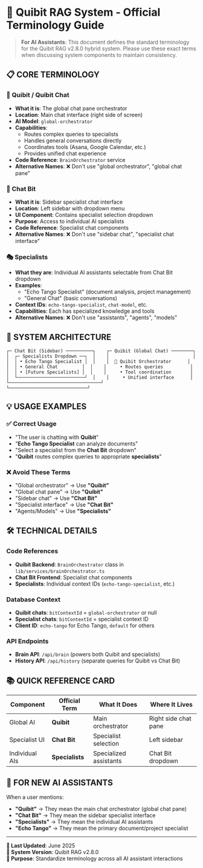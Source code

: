 # 🤖 Quibit RAG System - Official Terminology Guide

> **For AI Assistants**: This document defines the standard terminology for the Quibit RAG v2.8.0 hybrid system. Please use these exact terms when discussing system components to maintain consistency.

## 📋 **CORE TERMINOLOGY**

### **🤖 Quibit / Quibit Chat**
- **What it is**: The global chat pane orchestrator
- **Location**: Main chat interface (right side of screen)
- **AI Model**: `global-orchestrator`
- **Capabilities**: 
  - Routes complex queries to specialists
  - Handles general conversations directly
  - Coordinates tools (Asana, Google Calendar, etc.)
  - Provides unified chat experience
- **Code Reference**: `BrainOrchestrator` service
- **Alternative Names**: ❌ Don't use "global orchestrator", "global chat pane"

### **📱 Chat Bit**
- **What it is**: Sidebar specialist chat interface
- **Location**: Left sidebar with dropdown menu
- **UI Component**: Contains specialist selection dropdown
- **Purpose**: Access to individual AI specialists
- **Code Reference**: Specialist chat components
- **Alternative Names**: ❌ Don't use "sidebar chat", "specialist chat interface"

### **🎭 Specialists**
- **What they are**: Individual AI assistants selectable from Chat Bit dropdown
- **Examples**: 
  - "Echo Tango Specialist" (document analysis, project management)
  - "General Chat" (basic conversations)
- **Context IDs**: `echo-tango-specialist`, `chat-model`, etc.
- **Capabilities**: Each has specialized knowledge and tools
- **Alternative Names**: ❌ Don't use "assistants", "agents", "models"

## 🔄 **SYSTEM ARCHITECTURE**

```
┌─ Chat Bit (Sidebar) ──────────┐    ┌─ Quibit (Global Chat) ────────┐
│  ┌─ Specialists Dropdown ──┐  │    │                               │
│  │ • Echo Tango Specialist │  │    │  🤖 Quibit Orchestrator      │
│  │ • General Chat         │  │    │     • Routes queries          │
│  │ • [Future Specialists] │  │    │     • Tool coordination       │
│  └─────────────────────────┘  │    │     • Unified interface      │
└──────────────────────────────────┘    └─────────────────────────────┘
```

## 💡 **USAGE EXAMPLES**

### ✅ **Correct Usage**
- "The user is chatting with **Quibit**"
- "**Echo Tango Specialist** can analyze documents"
- "Select a specialist from the **Chat Bit** dropdown"
- "**Quibit** routes complex queries to appropriate **specialists**"

### ❌ **Avoid These Terms**
- "Global orchestrator" → Use **"Quibit"**
- "Global chat pane" → Use **"Quibit"** 
- "Sidebar chat" → Use **"Chat Bit"**
- "Specialist interface" → Use **"Chat Bit"**
- "Agents/Models" → Use **"Specialists"**

## 🛠️ **TECHNICAL DETAILS**

### **Code References**
- **Quibit Backend**: `BrainOrchestrator` class in `lib/services/brainOrchestrator.ts`
- **Chat Bit Frontend**: Specialist chat components
- **Specialists**: Individual context IDs (`echo-tango-specialist`, etc.)

### **Database Context**
- **Quibit chats**: `bitContextId` = `global-orchestrator` or null
- **Specialist chats**: `bitContextId` = specialist context ID
- **Client ID**: `echo-tango` for Echo Tango, `default` for others

### **API Endpoints**
- **Brain API**: `/api/brain` (powers both Quibit and specialists)
- **History API**: `/api/history` (separate queries for Quibit vs Chat Bit)

## 📚 **QUICK REFERENCE CARD**

| Component | Official Term | What It Does | Where It Lives |
|-----------|---------------|--------------|----------------|
| Global AI | **Quibit** | Main orchestrator | Right side chat pane |
| Specialist UI | **Chat Bit** | Specialist selection | Left sidebar |
| Individual AIs | **Specialists** | Specialized assistants | Chat Bit dropdown |

## 🎯 **FOR NEW AI ASSISTANTS**

When a user mentions:
- **"Quibit"** → They mean the main chat orchestrator (global chat pane)
- **"Chat Bit"** → They mean the sidebar specialist interface  
- **"Specialists"** → They mean the individual AI assistants
- **"Echo Tango"** → They mean the primary document/project specialist

---

**📅 Last Updated**: June 2025  
**🚀 System Version**: Quibit RAG v2.8.0  
**📖 Purpose**: Standardize terminology across all AI assistant interactions 